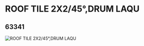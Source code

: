 # ROOF TILE 2X2/45°,DRUM LAQU
## 63341
![ROOF TILE 2X2/45°,DRUM LAQU](https://lc-www-live-s.legocdn.com/media/bricks/5/2/4528773.jpg)